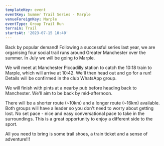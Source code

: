 ```yaml
---
templateKey: event
eventKey: Summer Trail Series - Marple
venueForeignKey: Marple
eventType: Group Trail Run
terrain: Trail
startsAt: '2023-07-15 10:40'
---
```

Back by popular demand! Following a successful series last year, we are organising four social trail runs around Greater 
Manchester over the summer. In July we will be going to Marple.

We will meet at Manchester Piccadilly station to catch the 10:18 train to Marple, which will arrive at 10:42. We'll then
head out and go for a run! Details will be confirmed in the club WhatsApp group.

We will finish with pints at a nearby pub before heading back to Manchester. We'll aim to be back by mid-afternoon.

There will be a shorter route (~10km) and a longer route (~16km) available. 
Both groups will have a leader so you don't need to worry about getting lost. 
No set pace - nice and easy conversational pace to take in the surroundings. 
This is a great opportunity to enjoy a different side to the sport.

All you need to bring is some trail shoes, a train ticket and a sense of adventure!!!
